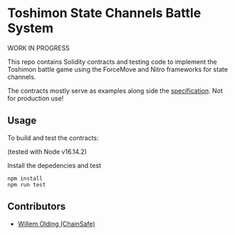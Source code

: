 # Toshimon State Channels Battle System

WORK IN PROGRESS

This repo contains Solidity contracts and testing code to implement the Toshimon battle game using the ForceMove and Nitro frameworks for state channels.

The contracts mostly serve as examples along side the [specification](https://github.com/toshimon-io/toshimon-specification). Not for production use!

## Usage

To build and test the contracts:

(tested with Node v16.14.2)

Install the depedencies and test
```shell
npm install
npm run test
```

## Contributors

- [Willem Olding (ChainSafe)](github.com/willemolding/)
